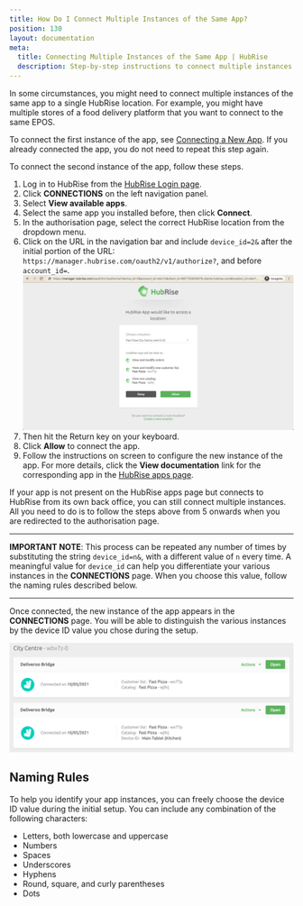 ```yaml
---
title: How Do I Connect Multiple Instances of the Same App?
position: 130
layout: documentation
meta:
  title: Connecting Multiple Instances of the Same App | HubRise
  description: Step-by-step instructions to connect multiple instances of the same app to a single HubRise location. Feature mainly used to connect food delivery platforms.
---
```


In some circumstances, you might need to connect multiple instances of the same app to a single HubRise location. For example, you might have multiple stores of a food delivery platform that you want to connect to the same EPOS.

To connect the first instance of the app, see [Connecting a New App](/docs/connections#connecting-a-new-app). If you already connected the app, you do not need to repeat this step again.

To connect the second instance of the app, follow these steps.

1. Log in to HubRise from the [HubRise Login page](https://manager.hubrise.com/login).
1. Click **CONNECTIONS** on the left navigation panel.
1. Select **View available apps**.
1. Select the same app you installed before, then click **Connect**.
1. In the authorisation page, select the correct HubRise location from the dropdown menu.
1. Click on the URL in the navigation bar and include `device_id=2&` after the initial portion of the URL: `https://manager.hubrise.com/oauth2/v1/authorize?`, and before `account_id=`.
   ![Authorisation page with URL including the `device_id=2&` string.](../../images/066-en-autorisation-page-device-id.png)
1. Then hit the Return key on your keyboard.
1. Click **Allow** to connect the app.
1. Follow the instructions on screen to configure the new instance of the app. For more details, click the **View documentation** link for the corresponding app in the [HubRise apps page](/apps).

If your app is not present on the HubRise apps page but connects to HubRise from its own back office, you can still connect multiple instances. All you need to do is to follow the steps above from 5 onwards when you are redirected to the authorisation page.

---

**IMPORTANT NOTE**: This process can be repeated any number of times by substituting the string `device_id=n&`, with a different value of `n` every time. A meaningful value for `device_id` can help you differentiate your various instances in the **CONNECTIONS** page. When you choose this value, follow the naming rules described below.

---

Once connected, the new instance of the app appears in the **CONNECTIONS** page.
You will be able to distinguish the various instances by the device ID value you chose during the setup.

![Multiple instances of the same app can be distinguished by the device ID value.](../../images/067-en-multiple-apps-device-id.png)

## Naming Rules

To help you identify your app instances, you can freely choose the device ID value during the initial setup.
You can include any combination of the following characters:

- Letters, both lowercase and uppercase
- Numbers
- Spaces
- Underscores
- Hyphens
- Round, square, and curly parentheses
- Dots